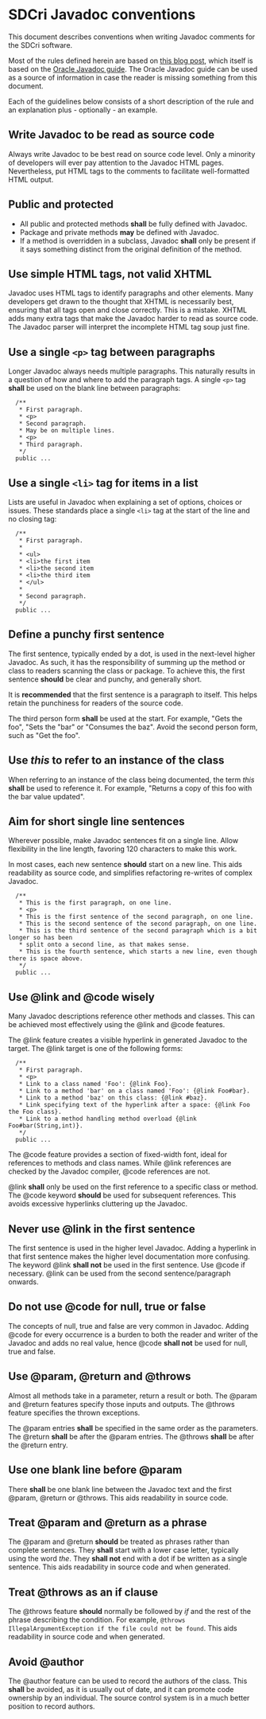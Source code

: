 # SDCri Javadoc conventions

This document describes conventions when writing Javadoc comments for the SDCri software.

Most of the rules defined herein are based on [this blog post](https://blog.joda.org/2012/11/javadoc-coding-standards.html), which itself is based on the [Oracle Javadoc guide](http://www.oracle.com/technetwork/java/javase/documentation/index-137868.html). The Oracle Javadoc guide can be used as a source of information in case the reader is missing something from this document.

Each of the guidelines below consists of a short description of the rule and an explanation plus - optionally - an example.

## Write Javadoc to be read as source code

Always write Javadoc to be best read on source code level. Only a minority of developers will ever pay attention to the Javadoc HTML pages. Nevertheless, put HTML tags to the comments to facilitate well-formatted HTML output.

## Public and protected

 - All public and protected methods **shall** be fully defined with Javadoc.
 - Package and private methods **may** be defined with Javadoc.
 - If a method is overridden in a subclass, Javadoc **shall** only be present if it says something distinct from the original definition of the method.

## Use simple HTML tags, not valid XHTML

Javadoc uses HTML tags to identify paragraphs and other elements. Many developers get drawn to the thought that XHTML is necessarily best, ensuring that all tags open and close correctly. This is a mistake. XHTML adds many extra tags that make the Javadoc harder to read as source code. The Javadoc parser will interpret the incomplete HTML tag soup just fine.

## Use a single `<p>` tag between paragraphs

Longer Javadoc always needs multiple paragraphs. This naturally results in a question of how and where to add the paragraph tags. A single `<p>` tag **shall** be used on the blank line between paragraphs:

```
  /**
   * First paragraph.
   * <p>
   * Second paragraph.
   * May be on multiple lines.
   * <p>
   * Third paragraph.
   */
  public ...
```

## Use a single `<li>` tag for items in a list

Lists are useful in Javadoc when explaining a set of options, choices or issues. These standards place a single `<li>` tag at the start of the line and no closing tag:

```
  /**
   * First paragraph.
   *
   * <ul>
   * <li>the first item
   * <li>the second item
   * <li>the third item
   * </ul>
   *
   * Second paragraph.
   */
  public ...
```

## Define a punchy first sentence

The first sentence, typically ended by a dot, is used in the next-level higher Javadoc. As such, it has the responsibility of summing up the method or class to readers scanning the class or package. To achieve this, the first sentence **should** be clear and punchy, and generally short.

It is **recommended** that the first sentence is a paragraph to itself. This helps retain the punchiness for readers of the source code.

The third person form **shall** be used at the start. For example, "Gets the foo", "Sets the "bar" or "Consumes the baz". Avoid the second person form, such as "Get the foo".

## Use *this* to refer to an instance of the class

When referring to an instance of the class being documented, the term *this* **shall** be used to reference it. For example, "Returns a copy of this foo with the bar value updated".

## Aim for short single line sentences

Wherever possible, make Javadoc sentences fit on a single line. Allow flexibility in the line length, favoring 120 characters to make this work.

In most cases, each new sentence **should** start on a new line. This aids readability as source code, and simplifies refactoring re-writes of complex Javadoc.

```
  /**
   * This is the first paragraph, on one line.
   * <p>
   * This is the first sentence of the second paragraph, on one line.
   * This is the second sentence of the second paragraph, on one line.
   * This is the third sentence of the second paragraph which is a bit longer so has been
   * split onto a second line, as that makes sense.
   * This is the fourth sentence, which starts a new line, even though there is space above.
   */
  public ...
```

## Use @link and @code wisely

Many Javadoc descriptions reference other methods and classes. This can be achieved most effectively using the @link and @code features.

The @link feature creates a visible hyperlink in generated Javadoc to the target. The @link target is one of the following forms:

```
  /**
   * First paragraph.
   * <p>
   * Link to a class named 'Foo': {@link Foo}.
   * Link to a method 'bar' on a class named 'Foo': {@link Foo#bar}.
   * Link to a method 'baz' on this class: {@link #baz}.
   * Link specifying text of the hyperlink after a space: {@link Foo the Foo class}.
   * Link to a method handling method overload {@link Foo#bar(String,int)}.
   */
  public ...
```

The @code feature provides a section of fixed-width font, ideal for references to methods and class names. While @link references are checked by the Javadoc compiler, @code references are not.

@link **shall** only be used on the first reference to a specific class or method. The @code keyword **should** be used for subsequent references. This avoids excessive hyperlinks cluttering up the Javadoc.

## Never use @link in the first sentence

The first sentence is used in the higher level Javadoc. Adding a hyperlink in that first sentence makes the higher level documentation more confusing. The keyword @link **shall not** be used in the first sentence. Use @code if necessary. @link can be used from the second sentence/paragraph onwards.

## Do not use @code for null, true or false

The concepts of null, true and false are very common in Javadoc. Adding @code for every occurrence is a burden to both the reader and writer of the Javadoc and adds no real value, hence @code **shall not** be used for null, true and false.

## Use @param, @return and @throws

Almost all methods take in a parameter, return a result or both. The @param and @return features specify those inputs and outputs. The @throws feature specifies the thrown exceptions.

The @param entries **shall** be specified in the same order as the parameters. The @return **shall** be after the @param entries. The @throws **shall** be after the @return entry.

## Use one blank line before @param

There **shall** be one blank line between the Javadoc text and the first @param, @return or @throws. This aids readability in source code.

## Treat @param and @return as a phrase

The @param and @return **should** be treated as phrases rather than complete sentences. They **shall** start with a lower case letter, typically using the word *the*. They **shall not** end with a dot if be written as a single sentence. This aids readability in source code and when generated.

## Treat @throws as an if clause

The @throws feature **should** normally be followed by *if* and the rest of the phrase describing the condition. For example, `@throws IllegalArgumentException if the file could not be found`. This aids readability in source code and when generated.

## Avoid @author

The @author feature can be used to record the authors of the class. This **shall** be avoided, as it is usually out of date, and it can promote code ownership by an individual. The source control system is in a much better position to record authors.